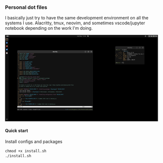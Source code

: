 ### Personal dot files
I basically just try to have the same development environment on all the systems I use. Alacritty, 
tmux, neovim, and sometimes vscode/jupyter notebook depending on the work I'm doing.

![desktop screenshot](desktop.png)

#### Quick start
Install configs and packages
```shell
chmod +x install.sh
./install.sh
```

